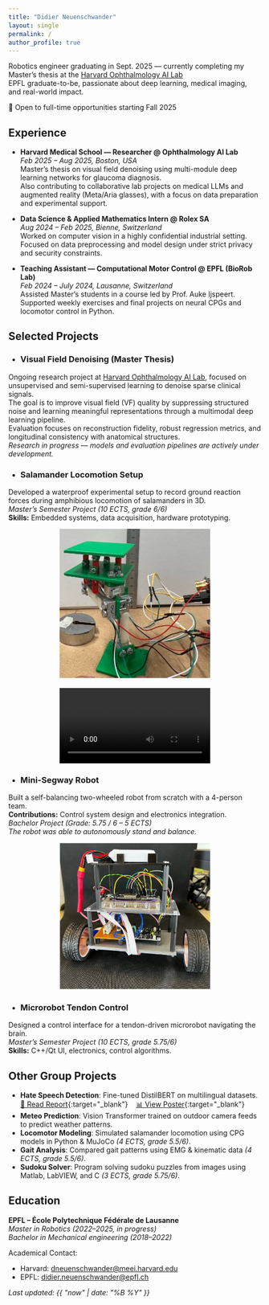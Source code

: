 ```yaml
---
title: "Didier Neuenschwander"
layout: single
permalink: /
author_profile: true
---
```


Robotics engineer graduating in Sept. 2025 — currently completing my Master’s thesis at the [Harvard Ophthalmology AI Lab](https://ophai.hms.harvard.edu/)  
EPFL graduate-to-be, passionate about deep learning, medical imaging, and real-world impact.

💼 Open to full-time opportunities starting Fall 2025


##  Experience

- **Harvard Medical School — Researcher @ Ophthalmology AI Lab**  
  *Feb 2025 – Aug 2025, Boston, USA*  
  Master’s thesis on visual field denoising using multi-module deep learning networks for glaucoma diagnosis.  
  Also contributing to collaborative lab projects on medical LLMs and augmented reality (Meta/Aria glasses), with a focus on data preparation and experimental support.

- **Data Science & Applied Mathematics Intern @ Rolex SA**  
  *Aug 2024 – Feb 2025, Bienne, Switzerland*  
  Worked on computer vision in a highly confidential industrial setting.  
  Focused on data preprocessing and model design under strict privacy and security constraints.

- **Teaching Assistant — Computational Motor Control @ EPFL (BioRob Lab)**  
  *Feb 2024 – July 2024, Lausanne, Switzerland*  
  Assisted Master’s students in a course led by Prof. Auke Ijspeert.  
  Supported weekly exercises and final projects on neural CPGs and locomotor control in Python.





## Selected Projects

- ### Visual Field Denoising (Master Thesis)  
Ongoing research project at [Harvard Ophthalmology AI Lab](https://ophai.hms.harvard.edu/), focused on unsupervised and semi-supervised learning to denoise sparse clinical signals.  \
The goal is to improve visual field (VF) quality by suppressing structured noise and learning meaningful representations through a multimodal deep learning pipeline.  \
Evaluation focuses on reconstruction fidelity, robust regression metrics, and longitudinal consistency with anatomical structures.  \
*Research in progress — models and evaluation pipelines are actively under development.*




- ### Salamander Locomotion Setup  
Developed a waterproof experimental setup to record ground reaction forces during amphibious locomotion of salamanders in 3D.  
*Master’s Semester Project (10 ECTS, grade 6/6)*  
**Skills:** Embedded systems, data acquisition, hardware prototyping.
<div style="display: flex; justify-content: center; gap: 20px; align-items: center; flex-wrap: wrap;">
  <img src="/assets/images/pds_biorob.jpg" alt="Salamander setup" width="300"/>
  <video width="300" controls>
    <source src="/assets/images/salamander_demo.mov" type="video/mov">
    Your browser does not support the video tag.
  </video>
</div>




- ### Mini-Segway Robot
Built a self-balancing two-wheeled robot from scratch with a 4-person team.  
**Contributions:** Control system design and electronics integration.  
*Bachelor Project (Grade: 5.75 / 6 – 5 ECTS)*  
*The robot was able to autonomously stand and balance.*

<p align="center">
  <img src="/assets/images/segway_complete.jpg" alt="Mini Segway robot" width="300"/>
</p>


- ### Microrobot Tendon Control  
Designed a control interface for a tendon-driven microrobot navigating the brain.  
*Master’s Semester Project (10 ECTS, grade 5.75/6)*  
**Skills:** C++/Qt UI, electronics, control algorithms.


##  Other Group Projects
- **Hate Speech Detection**: Fine-tuned DistilBERT on multilingual datasets.  
  [📄 Read Report](/assets/files/EE559_Group_27_Mini_Project.pdf){:target="_blank"} &nbsp;&nbsp; [📊 View Poster](/assets/files/EE559_poster_group_27.pptx){:target="_blank"}
- **Meteo Prediction**: Vision Transformer trained on outdoor camera feeds to predict weather patterns.
- **Locomotor Modeling**: Simulated salamander locomotion using CPG models in Python & MuJoCo *(4 ECTS, grade 5.5/6)*.
- **Gait Analysis**: Compared gait patterns using EMG & kinematic data *(4 ECTS, grade 5.5/6)*.
- **Sudoku Solver**: Program solving sudoku puzzles from images using Matlab, LabVIEW, and C *(3 ECTS, grade 5.75/6)*.



##  Education

**EPFL – École Polytechnique Fédérale de Lausanne**  
*Master in Robotics (2022–2025, in progress)*  
*Bachelor in Mechanical engineering (2018–2022)*


Academical Contact:  
- Harvard: [dneuenschwander@meei.harvard.edu](mailto:dneuenschwander@meei.harvard.edu)  
- EPFL: [didier.neuenschwander@epfl.ch](mailto:didier.neuenschwander@epfl.ch)

_Last updated: {{ "now" | date: "%B %Y" }}_
